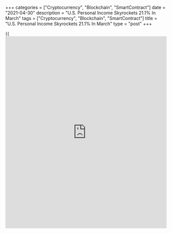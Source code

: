 +++
categories = ["Cryptocurrency", "Blockchain", "SmartContract"]
date = "2021-04-30"
description = "U.S. Personal Income Skyrockets 21.1% In March"
tags = ["Cryptocurrency", "Blockchain", "SmartContract"]
title = "U.S. Personal Income Skyrockets 21.1% In March"
type = "post"
+++

{{<iframe id="large-banner" src="https://www.bounty.group/#slide=4.0" width="100%" height="600" scrolling="no" style="border: 0px solid rgb(216, 221, 230); border-radius: 3px;">}}

Reflecting the distribution of another round of stimulus checks, the
Commerce Department released a report on Friday showing U.S. personal
income skyrocketed in the month of March.

The Commerce Department said personal income soared by 21.1 percent in
March after plunging by a revised 7.0 percent in February.

Economists had expected personal income to spike by 20.3 percent
compared to the 7.1 percent slump originally reported for the previous
month.

The report also showed personal spending jumped by 4.2 percent in March
following a 1.0 percent decrease in February. Personal spending was
expected to surge up by 4.1 percent.

For comments and feedback [contact](https://www.playgroundfx.com/contact/): editorial@rtt[news](https://www.letsplayfx.com/blog/forex-news-website/).com

[Economic News][1]

 **What parts of the world are seeing the best (and worst) economic
performances lately? Click[here][2] to check out our [Econ Scorecard][2]
and find out! See up-to-the-moment [ranking](https://www.playgroundfx.com/blog/crypto-exchange-ranking/)s for the best and worst
performers in [GDP][3], [unemployment rate][4], [inflation][5] and much
more.**

   1. www.rtt[news](https://www.letsplayfx.com/blog/forex-news-website/).com/Content/EconomicNews.aspx
   2. www.rtt[news](https://www.letsplayfx.com/blog/forex-news-website/).com/economic-scorecard/world-rank/retail-sales/highest-performance.aspx
   3. www.rtt[news](https://www.letsplayfx.com/blog/forex-news-website/).com/economic-scorecard/world-rank/GDP/highest-performance.aspx
   4. www.rtt[news](https://www.letsplayfx.com/blog/forex-news-website/).com/economic-scorecard/world-rank/unemployment-rate/lowest-performance.aspx
   5. www.rtt[news](https://www.letsplayfx.com/blog/forex-news-website/).com/economic-scorecard/world-rank/CPI/highest-performance.aspx